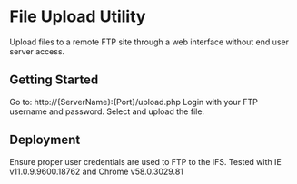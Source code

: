 # File Upload Utility
Upload files to a remote FTP site through a web interface without end user server access.

## Getting Started
Go to: http://{ServerName}:{Port}/upload.php
Login with your FTP username and password.
Select and upload the file.

## Deployment
Ensure proper user credentials are used to FTP to the IFS.
Tested with IE v11.0.9.9600.18762 and Chrome v58.0.3029.81 
